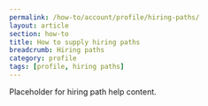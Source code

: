 ```yaml
---
permalink: /how-to/account/profile/hiring-paths/
layout: article
section: how-to
title: How to supply hiring paths
breadcrumb: Hiring paths
category: profile
tags: [profile, hiring paths]
---
```


Placeholder for hiring path help content.
